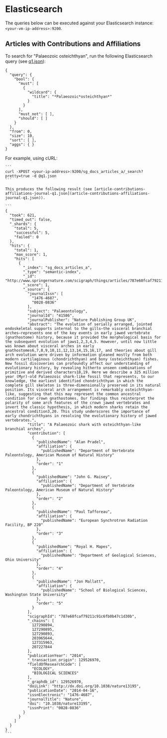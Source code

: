 # Elasticsearch

The queries below can be executed against your Elasticsearch instance: `<your-vm-ip-address>:9200`.

## Articles with Contributions and Affiliations

To search for "Palaeozoic osteichthyan", run the following Elasticsearch query (see [q1.json](q1.json)):

```
{
  "query": {
    "bool": {
      "must": [
        {
          "wildcard": {
            "title": "*Palaeozoic*osteichthyan*"
          }
        }
      ],
      "must_not": [ ],
      "should": [ ]
    }
  },
  "from": 0,
  "size": 10,
  "sort": [ ],
  "aggs": { }
}
```

For example, using cURL:
````
```
curl -XPOST <your-ip-address>:9200/sg_docs_articles_a/_search?pretty=true -d @q1.json
```

This produces the following result (see [article-contributions-affiliations-journal-q1.json](article-contributions-affiliations-journal-q1.json)).

```
{
  "took": 621,
  "timed_out": false,
  "_shards": {
    "total": 5,
    "successful": 5,
    "failed": 0
  },
  "hits": {
    "total": 1,
    "max_score": 1,
    "hits": [
      {
        "_index": "sg_docs_articles_a",
        "_type": "semantic-index",
        "_id": "http://www.springernature.com/scigraph/things/articles/787e60fcaf79211c91c6fb0b47c1d30b",
        "_score": 1,
        "_source": {
          "journalIssn": [
            "1476-4687",
            "0028-0836"
          ],
          "subject": "Palaeontology",
          "journalId": "41586",
          "journalPublisher": "Nature Publishing Group UK",
          "abstract": "The evolution of serially arranged, jointed endoskeletal supports internal to the gills—the visceral branchial arches—represents one of the key events in early jawed vertebrate (gnathostome) history, because it provided the morphological basis for the subsequent evolution of jaws1,2,3,4,5. However, until now little was known about visceral arches in early gnathostomes6,7,8,9,10,11,12,13,14,15,16,17, and theories about gill arch evolution were driven by information gleaned mostly from both modern cartilaginous (chondrichthyan) and bony (osteichthyan) fishes. New fossil discoveries can profoundly affect our understanding of evolutionary history, by revealing hitherto unseen combinations of primitive and derived characters18,19. Here we describe a 325 million year (Myr)-old Palaeozoic shark-like fossil that represents, to our knowledge, the earliest identified chondrichthyan in which the complete gill skeleton is three-dimensionally preserved in its natural position. Its visceral arch arrangement is remarkably osteichthyan-like, suggesting that this may represent the common ancestral condition for crown gnathostomes. Our findings thus reinterpret the polarity of some arch features of the crown jawed vertebrates and invert the classic hypothesis, in which modern sharks retain the ancestral condition3,20. This study underscores the importance of early chondrichthyans in resolving the evolutionary history of jawed vertebrates.",
          "title": "A Palaeozoic shark with osteichthyan-like branchial arches",
          "contribution": [
            {
              "publishedName": "Alan Pradel",
              "affiliation": {
                "publishedName": "Department of Vertebrate Paleontology, American Museum of Natural History"
              },
              "order": "1"
            },
            {
              "publishedName": "John G. Maisey",
              "affiliation": {
                "publishedName": "Department of Vertebrate Paleontology, American Museum of Natural History"
              },
              "order": "2"
            },
            {
              "publishedName": "Paul Tafforeau",
              "affiliation": {
                "publishedName": "European Synchrotron Radiation Facility, BP 220"
              },
              "order": "3"
            },
            {
              "publishedName": "Royal H. Mapes",
              "affiliation": {
                "publishedName": "Department of Geological Sciences, Ohio University"
              },
              "order": "4"
            },
            {
              "publishedName": "Jon Mallatt",
              "affiliation": {
                "publishedName": "School of Biological Sciences, Washington State University"
              },
              "order": "5"
            }
          ],
          "scigraphId": "787e60fcaf79211c91c6fb0b47c1d30b",
          "_chains": [
            127290894,
            127290895,
            127290893,
            203965644,
            127315963,
            207227844
          ],
          "publicationYear": "2014",
          "_transaction_origin": 129526970,
          "fieldOfResearchCode": [
            "ECOLOGY",
            "BIOLOGICAL SCIENCES"
          ],
          "_graphdb_id": 129526970,
          "doiLink": "http://dx.doi.org/10.1038/nature13195",
          "publicationDate": "2014-04-16",
          "issnElectronic": "1476-4687",
          "journalTitle": "Nature",
          "doi": "10.1038/nature13195",
          "issnPrint": "0028-0836"
        }
      }
    ]
  }
}
```
 